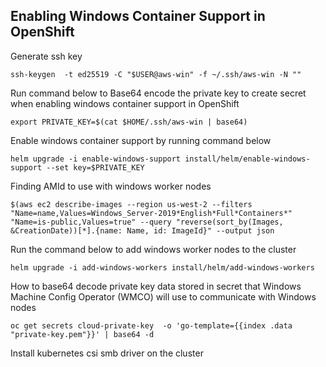 
## Enabling Windows Container Support in OpenShift

Generate ssh key
```
ssh-keygen  -t ed25519 -C "$USER@aws-win" -f ~/.ssh/aws-win -N ""
```

Run command below to Base64 encode the private key to create secret when enabling windows container support in OpenShift 

```
export PRIVATE_KEY=$(cat $HOME/.ssh/aws-win | base64)
```

Enable windows container support by running command below

```
helm upgrade -i enable-windows-support install/helm/enable-windows-support --set key=$PRIVATE_KEY
```

Finding AMId to use with windows worker nodes

```
$(aws ec2 describe-images --region us-west-2 --filters "Name=name,Values=Windows_Server-2019*English*Full*Containers*" "Name=is-public,Values=true" --query "reverse(sort_by(Images, &CreationDate))[*].{name: Name, id: ImageId}" --output json
```

Run the command below to add windows worker nodes to the cluster

```
helm upgrade -i add-windows-workers install/helm/add-windows-workers
```

How to base64 decode private key data stored in secret that Windows Machine Config Operator (WMCO) will use to communicate with Windows nodes

```
oc get secrets cloud-private-key  -o 'go-template={{index .data "private-key.pem"}}' | base64 -d
```

Install kubernetes csi smb driver on the cluster


